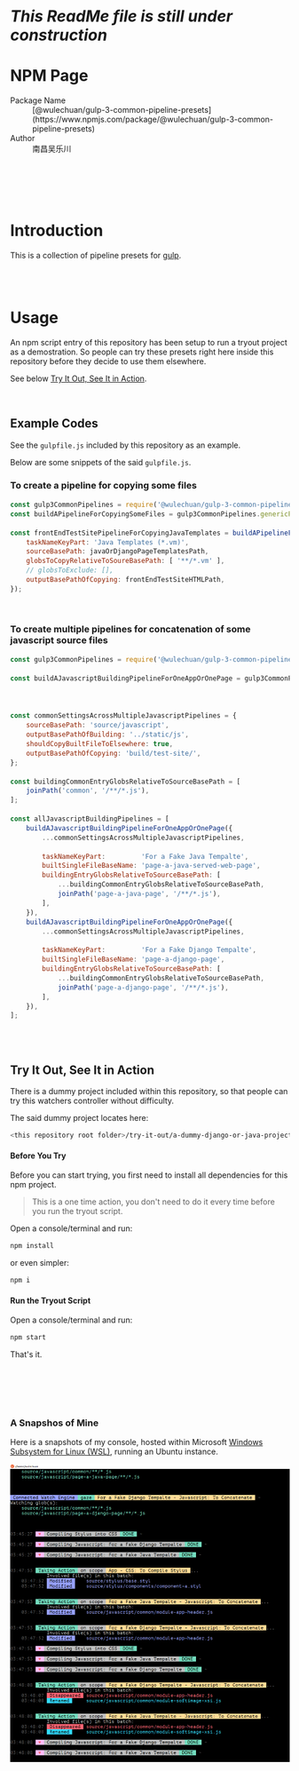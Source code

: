 # _This ReadMe file is still under construction_


# NPM Page

<dl>
<dt>Package Name</dt>
<dd>
[@wulechuan/gulp-3-common-pipeline-presets](https://www.npmjs.com/package/@wulechuan/gulp-3-common-pipeline-presets)
</dd>
<dt>Author</dt>
<dd>南昌吴乐川</dd>
</dl>

<br/>
<br/>
<br/>
<br/>

# Introduction

This is a collection of pipeline presets for [gulp](https://gulpjs.com/).

<br/>
<br/>

# Usage

An npm script entry of this repository has been setup
to run a tryout project as a demostration.
So people can try these presets right here inside this repository
before they decide to use them elsewhere.

See below [Try It Out, See It in Action](#try-it-out-see-it-in-action).

<br/>

## Example Codes

See the `gulpfile.js` included by this repository as an example.

Below are some snippets of the said `gulpfile.js`.

### To create a pipeline for copying some files
```javascript
const gulp3CommonPipelines = require('@wulechuan/gulp-3-common-pipeline-presets');
const buildAPipelineForCopyingSomeFiles = gulp3CommonPipelines.genericPipelines.copyFiles;

const frontEndTestSitePipelineForCopyingJavaTemplates = buildAPipelineForCopyingSomeFiles({
	taskNameKeyPart: 'Java Templates (*.vm)',
	sourceBasePath: javaOrDjangoPageTemplatesPath,
	globsToCopyRelativeToSoureBasePath: [ '**/*.vm' ],
	// globsToExclude: [],
	outputBasePathOfCopying: frontEndTestSiteHTMLPath,
});
```

<br/>

### To create multiple pipelines for concatenation of some javascript source files

```javascript
const gulp3CommonPipelines = require('@wulechuan/gulp-3-common-pipeline-presets');

const buildAJavascriptBuildingPipelineForOneAppOrOnePage = gulp3CommonPipelines.specificPipelines.js.concat;



const commonSettingsAcrossMultipleJavascriptPipelines = {
	sourceBasePath: 'source/javascript',
	outputBasePathOfBuilding: '../static/js',
	shouldCopyBuiltFileToElsewhere: true,
	outputBasePathOfCopying: 'build/test-site/',
};

const buildingCommonEntryGlobsRelativeToSourceBasePath = [
	joinPath('common', '/**/*.js'),
];

const allJavascriptBuildingPipelines = [
	buildAJavascriptBuildingPipelineForOneAppOrOnePage({
		...commonSettingsAcrossMultipleJavascriptPipelines,

		taskNameKeyPart:         'For a Fake Java Tempalte',
		builtSingleFileBaseName: 'page-a-java-served-web-page',
		buildingEntryGlobsRelativeToSourceBasePath: [
			...buildingCommonEntryGlobsRelativeToSourceBasePath,
			joinPath('page-a-java-page', '/**/*.js'),
		],
	}),
	buildAJavascriptBuildingPipelineForOneAppOrOnePage({
		...commonSettingsAcrossMultipleJavascriptPipelines,

		taskNameKeyPart:         'For a Fake Django Tempalte',
		builtSingleFileBaseName: 'page-a-django-page',
		buildingEntryGlobsRelativeToSourceBasePath: [
			...buildingCommonEntryGlobsRelativeToSourceBasePath,
			joinPath('page-a-django-page', '/**/*.js'),
		],
	}),
];
```

<br/>
<br/>

## Try It Out, See It in Action

There is a dummy project included within this repository,
so that people can try this watchers controller without difficulty.

The said dummy project locates here:
```sh
<this repository root folder>/try-it-out/a-dummy-django-or-java-project
```


#### Before You Try

Before you can start trying,
you first need to install all dependencies for this npm project.

> This is a one time action, you don't need to do it
> every time before you run the tryout script.

Open a console/terminal and run:
```sh
npm install
```
or even simpler:
```sh
npm i
```

#### Run the Tryout Script

Open a console/terminal and run:
```sh
npm start
```
That's it.

<br/>
<br/>
<br/>
<br/>


### A Snapshos of Mine

Here is a snapshots of my console,
hosted within Microsoft
[Windows Subsystem for Linux (WSL)](https://docs.microsoft.com/en-us/windows/wsl/about),
running an Ubuntu instance.

![Just started](./docs/illustrates/console-snapshot-001.png "After some random changes")

<br/>
<br/>
<br/>
<br/>

